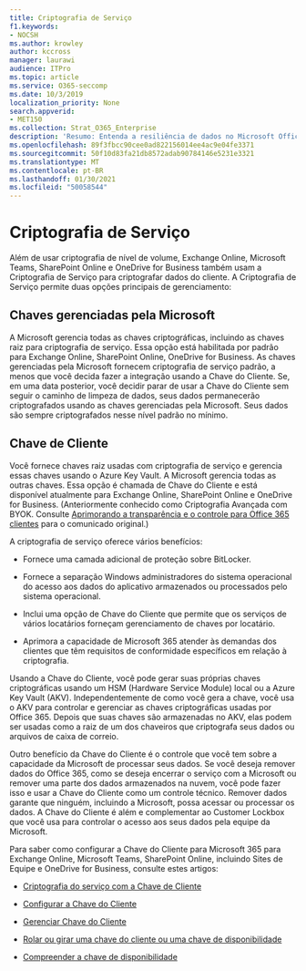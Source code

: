 ```yaml
---
title: Criptografia de Serviço
f1.keywords:
- NOCSH
ms.author: krowley
author: kccross
manager: laurawi
audience: ITPro
ms.topic: article
ms.service: O365-seccomp
ms.date: 10/3/2019
localization_priority: None
search.appverid:
- MET150
ms.collection: Strat_O365_Enterprise
description: 'Resumo: Entenda a resiliência de dados no Microsoft Office 365.'
ms.openlocfilehash: 89f3fbcc90cee0ad822156014ee4ac9e04fe3371
ms.sourcegitcommit: 50f10d83fa21db8572adab90784146e5231e3321
ms.translationtype: MT
ms.contentlocale: pt-BR
ms.lasthandoff: 01/30/2021
ms.locfileid: "50058544"
---
```

# <a name="service-encryption"></a>Criptografia de Serviço

Além de usar criptografia de nível de volume, Exchange Online, Microsoft Teams, SharePoint Online e OneDrive for Business também usam a Criptografia de Serviço para criptografar dados do cliente. A Criptografia de Serviço permite duas opções principais de gerenciamento:

## <a name="microsoft-managed-keys"></a>Chaves gerenciadas pela Microsoft
A Microsoft gerencia todas as chaves criptográficas, incluindo as chaves raiz para criptografia de serviço. Essa opção está habilitada por padrão para Exchange Online, SharePoint Online, OneDrive for Business. As chaves gerenciadas pela Microsoft fornecem criptografia de serviço padrão, a menos que você decida fazer a integração usando a Chave do Cliente. Se, em uma data posterior, você decidir parar de usar a Chave do Cliente sem seguir o caminho de limpeza de dados, seus dados permanecerão criptografados usando as chaves gerenciadas pela Microsoft. Seus dados são sempre criptografados nesse nível padrão no mínimo. 

## <a name="customer-key"></a>Chave de Cliente
Você fornece chaves raiz usadas com criptografia de serviço e gerencia essas chaves usando o Azure Key Vault. A Microsoft gerencia todas as outras chaves. Essa opção é chamada de Chave do Cliente e está disponível atualmente para Exchange Online, SharePoint Online e OneDrive for Business. (Anteriormente conhecido como Criptografia Avançada com BYOK. Consulte [Aprimorando a transparência e o controle para Office 365 clientes](https://blogs.office.com/2015/04/21/enhancing-transparency-and-control-for-office-365-customers/) para o comunicado original.)

A criptografia de serviço oferece vários benefícios:

- Fornece uma camada adicional de proteção sobre BitLocker.

- Fornece a separação Windows administradores do sistema operacional do acesso aos dados do aplicativo armazenados ou processados pelo sistema operacional.

- Inclui uma opção de Chave do Cliente que permite que os serviços de vários locatários forneçam gerenciamento de chaves por locatário.

- Aprimora a capacidade de Microsoft 365 atender às demandas dos clientes que têm requisitos de conformidade específicos em relação à criptografia.

Usando a Chave do Cliente, você pode gerar suas próprias chaves criptográficas usando um HSM (Hardware Service Module) local ou a Azure Key Vault (AKV). Independentemente de como você gera a chave, você usa o AKV para controlar e gerenciar as chaves criptográficas usadas por Office 365. Depois que suas chaves são armazenadas no AKV, elas podem ser usadas como a raiz de um dos chaveiros que criptografa seus dados ou arquivos de caixa de correio.

Outro benefício da Chave do Cliente é o controle que você tem sobre a capacidade da Microsoft de processar seus dados. Se você deseja remover dados do Office 365, como se deseja encerrar o serviço com a Microsoft ou remover uma parte dos dados armazenados na nuvem, você pode fazer isso e usar a Chave do Cliente como um controle técnico. Remover dados garante que ninguém, incluindo a Microsoft, possa acessar ou processar os dados. A Chave do Cliente é além e complementar ao Customer Lockbox que você usa para controlar o acesso aos seus dados pela equipe da Microsoft.

Para saber como configurar a Chave do Cliente para Microsoft 365 para Exchange Online, Microsoft Teams, SharePoint Online, incluindo Sites de Equipe e OneDrive for Business, consulte estes artigos:

- [Criptografia do serviço com a Chave de Cliente](customer-key-overview.md)

- [Configurar a Chave do Cliente](customer-key-set-up.md)

- [Gerenciar Chave do Cliente](customer-key-manage.md)

- [Rolar ou girar uma chave do cliente ou uma chave de disponibilidade](customer-key-availability-key-roll.md)

- [Compreender a chave de disponibilidade](customer-key-availability-key-understand.md)

